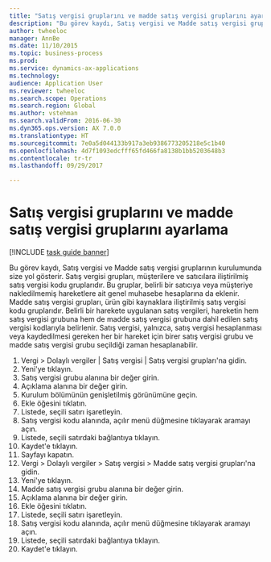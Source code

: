 ```yaml
--- 
title: "Satış vergisi gruplarını ve madde satış vergisi gruplarını ayarlama"
description: "Bu görev kaydı, Satış vergisi ve Madde satış vergisi gruplarının kurulumunda size yol gösterir."
author: twheeloc
manager: AnnBe
ms.date: 11/10/2015
ms.topic: business-process
ms.prod: 
ms.service: dynamics-ax-applications
ms.technology: 
audience: Application User
ms.reviewer: twheeloc
ms.search.scope: Operations
ms.search.region: Global
ms.author: vstehman
ms.search.validFrom: 2016-06-30
ms.dyn365.ops.version: AX 7.0.0
ms.translationtype: HT
ms.sourcegitcommit: 7e0a5d044133b917a3eb9386773205218e5c1b40
ms.openlocfilehash: 4d7f1093edcfff65fd466fa8138b1bb5203648b3
ms.contentlocale: tr-tr
ms.lasthandoff: 09/29/2017

---
```

# <a name="set-up-sales-tax-groups-and-item-sales-tax-groups"></a>Satış vergisi gruplarını ve madde satış vergisi gruplarını ayarlama

[!INCLUDE [task guide banner](../../includes/task-guide-banner.md)]

Bu görev kaydı, Satış vergisi ve Madde satış vergisi gruplarının kurulumunda size yol gösterir. Satış vergisi grupları, müşterilere ve satıcılara iliştirilmiş satış vergisi kodu gruplarıdır. Bu gruplar, belirli bir satıcıya veya müşteriye nakledilmemiş hareketlere ait genel muhasebe hesaplarına da eklenir.  Madde satış vergisi grupları, ürün gibi kaynaklara iliştirilmiş satış vergisi kodu gruplarıdır.  Belirli bir harekete uygulanan satış vergileri, hareketin hem satış vergisi grubuna hem de madde satış vergisi grubuna dahil edilen satış vergisi kodlarıyla belirlenir.  Satış vergisi, yalnızca, satış vergisi hesaplanması veya kaydedilmesi gereken her bir hareket için birer satış vergisi grubu ve madde satış vergisi grubu seçildiği zaman hesaplanabilir.  

1. Vergi > Dolaylı vergiler | Satış vergisi | Satış vergisi grupları'na gidin.
2. Yeni'ye tıklayın.
3. Satış vergisi grubu alanına bir değer girin.
4. Açıklama alanına bir değer girin.
5. Kurulum bölümünün genişletilmiş görünümüne geçin.
6. Ekle öğesini tıklatın.
7. Listede, seçili satırı işaretleyin.
8. Satış vergisi kodu alanında, açılır menü düğmesine tıklayarak aramayı açın.
9. Listede, seçili satırdaki bağlantıya tıklayın.
10. Kaydet'e tıklayın.
11. Sayfayı kapatın.
12. Vergi > Dolaylı vergiler > Satış vergisi > Madde satış vergisi grupları'na gidin.
13. Yeni'ye tıklayın.
14. Madde satış vergisi grubu alanına bir değer girin.
15. Açıklama alanına bir değer girin.
16. Ekle öğesini tıklatın.
17. Listede, seçili satırı işaretleyin.
18. Satış vergisi kodu alanında, açılır menü düğmesine tıklayarak aramayı açın.
19. Listede, seçili satırdaki bağlantıya tıklayın.
20. Kaydet'e tıklayın.


